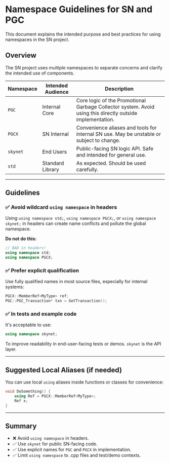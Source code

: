 # Namespace Guidelines for SN and PGC

This document explains the intended purpose and best practices for using namespaces in the SN project.

## Overview

The SN project uses multiple namespaces to separate concerns and clarify the intended use of components.

| Namespace | Intended Audience | Description |
|----------|-------------------|-------------|
| `PGC`     | Internal Core     | Core logic of the Promotional Garbage Collector system. Avoid using this directly outside implementation. |
| `PGCX`    | SN Internal       | Convenience aliases and tools for internal SN use. May be unstable or subject to change. |
| `skynet`  | End Users         | Public-facing SN logic API. Safe and intended for general use. |
| `std`     | Standard Library  | As expected. Should be used carefully. |

---

## Guidelines

### ✅ Avoid wildcard `using namespace` in headers

Using `using namespace std;`, `using namespace PGCX;`, or `using namespace skynet;` in headers can create name conflicts and pollute the global namespace.

**Do not do this:**
```cpp
// BAD in headers!
using namespace std;
using namespace PGCX;
```

### ✅ Prefer explicit qualification

Use fully qualified names in most source files, especially for internal systems:

```cpp
PGCX::MemberRef<MyType> ref;
PGC::PGC_Transaction* txn = GetTransaction();
```

### ✅ In tests and example code

It's acceptable to use:

```cpp
using namespace skynet;
```

To improve readability in end-user-facing tests or demos. `skynet` is the API layer.

---

## Suggested Local Aliases (if needed)

You can use local `using` aliases inside functions or classes for convenience:

```cpp
void DoSomething() {
    using Ref = PGCX::MemberRef<MyType>;
    Ref x;
}
```

---

## Summary

- ❌ Avoid `using namespace` in headers.
- ✅ Use `skynet` for public SN-facing code.
- ✅ Use explicit names for `PGC` and `PGCX` in implementation.
- ✅ Limit `using namespace` to .cpp files and test/demo contexts.
